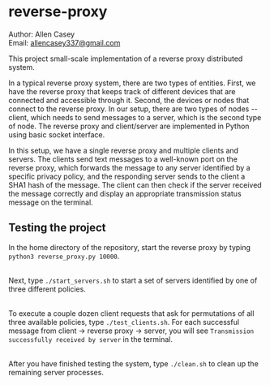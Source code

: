 # reverse-proxy

Author: Allen Casey <br/>
Email:  allencasey337@gmail.com

This project small-scale implementation of a reverse proxy distributed system.

In a typical reverse proxy system, there are two types of entities. First, we have the reverse proxy that keeps track of different devices that are connected and accessible through it. Second, the devices or nodes that connect to the reverse proxy. In our setup, there are two types of nodes -- client, which needs to send messages to a server, which is the second type of node. The reverse proxy and client/server are implemented in Python using basic socket interface. 

In this setup, we have a single reverse proxy and multiple clients and servers. The clients send text messages to a well-known port on the reverse proxy, which forwards the message to any server identified by a specific privacy policy, and the responding server sends to the client a SHA1 hash of the message. The client can then check if the server received the message correctly and display an appropriate transmission status message on the terminal. 

## Testing the project 


In the home directory of the repository, start the reverse proxy by typing ``python3 reverse_proxy.py 10000``.<br/><br/>

Next, type ``./start_servers.sh`` to start a set of servers identified by one of three different policies.<br/><br/>

To execute a couple dozen client requests that ask for permutations of all three available policies, type ``./test_clients.sh``. For each successful message from client -> reverse proxy -> server, you will see ``Transmission successfully received by server`` in the terminal.<br/><br/>

After you have finished testing the system, type ``./clean.sh`` to clean up the remaining server processes.



